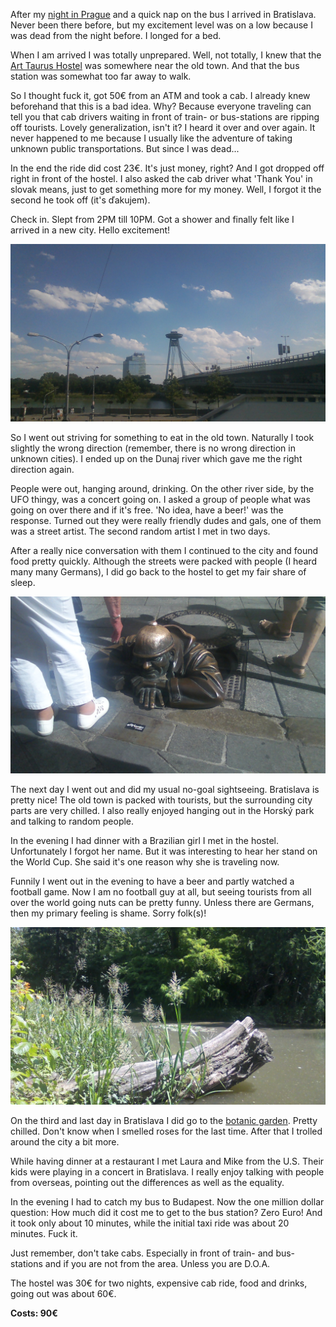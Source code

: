 After my [night in Prague](/posts/a-night-in-prague/) and a quick nap
on the bus I arrived in Bratislava. Never been there before, but my excitement
level was on a low because I was dead from the night before. I longed for a bed.

When I am arrived I was totally unprepared. Well, not totally, I knew that the
[Art Taurus
Hostel](http://www.hostels.com/hostels/bratislava/art-hostel-taurus/51453) was
somewhere near the old town. And that the bus station was somewhat too far away
to walk.

So I thought fuck it, got 50€ from an ATM and took a cab. I already knew
beforehand that this is a bad idea. Why? Because everyone traveling can tell
you that cab drivers waiting in front of train- or bus-stations are ripping off
tourists. Lovely generalization, isn't it? I heard it over and over again.
It never happened to me because I usually like the adventure of taking unknown
public transportations. But since I was dead...

In the end the ride did cost 23€. It's just money, right? And I got dropped off
right in front of the hostel. I also asked the cab driver what 'Thank You' in
slovak means, just to get something more for my money. Well, I forgot it the
second he took off (it's ďakujem).

Check in. Slept from 2PM till 10PM. Got a shower and finally felt like I arrived
in a new city. Hello excitement!

![](/pictures/Slovakia/Bratislava/100_1009.JPG)

So I went out striving for something to eat in the old town. Naturally I took
slightly the wrong direction (remember, there is no wrong direction in unknown
cities). I ended up on the Dunaj river which gave me the right direction again.

People were out, hanging around, drinking. On the other river side, by the UFO
thingy, was a concert going on. I asked a group of people what was going on over
there and if it's free. 'No idea, have a beer!' was the response. Turned out
they were really friendly dudes and gals, one of them was a street artist. The
second random artist I met in two days.

After a really nice conversation with them I continued to the city and found
food pretty quickly. Although the streets were packed with people (I heard many
many Germans), I did go back to the hostel to get my fair share of sleep.

![](/pictures/Slovakia/Bratislava/100_1007.JPG)

The next day I went out and did my usual no-goal sightseeing. Bratislava is
pretty nice! The old town is packed with tourists, but the surrounding city
parts are very chilled. I also really enjoyed hanging out in the Horský park and
talking to random people.

In the evening I had dinner with a Brazilian girl I met in the hostel.
Unfortunately I forgot her name. But it was interesting to hear her stand on the
World Cup. She said it's one reason why she is traveling now.

Funnily I went out in the evening to have a beer and partly watched a football
game. Now I am no football guy at all, but seeing tourists from all over the
world going nuts can be pretty funny. Unless there are Germans, then my primary
feeling is shame. Sorry folk(s)!

![](/pictures/Slovakia/Bratislava/100_1029.JPG)

On the third and last day in Bratislava I did go to the [botanic garden](http://www.uniba.sk/index.php?id=1307).
Pretty chilled. Don't know when
I smelled roses for the last time. After that I trolled around the city a bit
more.

While having dinner at a restaurant I met Laura and Mike from the U.S. Their
kids were playing in a concert in Bratislava. I really enjoy talking with people
from overseas, pointing out the differences as well as the equality.

In the evening I had to catch my bus to Budapest. Now the one million dollar
question: How much did it cost me to get to the bus station? Zero Euro! And it
took only about 10 minutes, while the initial taxi ride was about 20 minutes.
Fuck it.

Just remember, don't take cabs. Especially in front of train- and bus-stations
and if you are not from the area. Unless you are D.O.A.

The hostel was 30€ for two nights, expensive cab ride, food and drinks, going
out was about 60€.

**Costs: 90€**
